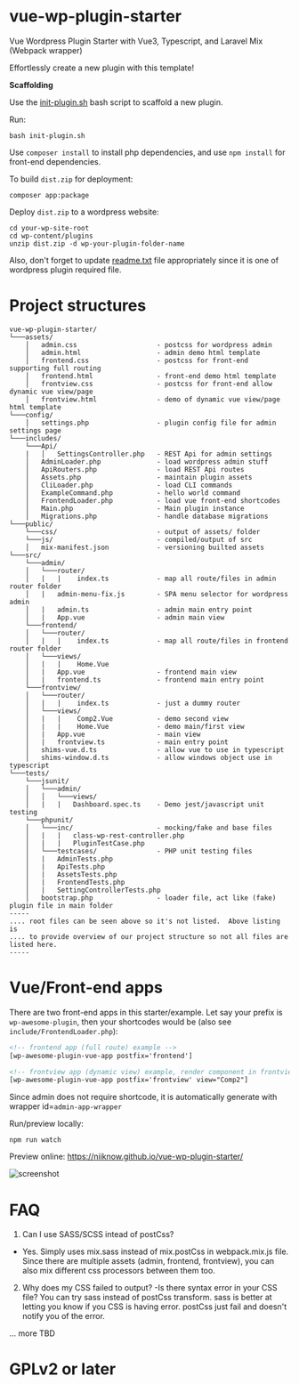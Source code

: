# vue-wp-plugin-starter
Vue Wordpress Plugin Starter with Vue3, Typescript, and Laravel Mix (Webpack wrapper)

Effortlessly create a new plugin with this template!

**Scaffolding**

Use the [init-plugin.sh](init-plugin.sh) bash script to scaffold a new plugin.

Run:
```shell
bash init-plugin.sh
```

Use `composer install` to install php dependencies, and use `npm install` for front-end dependencies.

To build `dist.zip` for deployment:
```shell
composer app:package
```

Deploy `dist.zip` to a wordpress website:
```shell
cd your-wp-site-root
cd wp-content/plugins
unzip dist.zip -d wp-your-plugin-folder-name
```

Also, don't forget to update [readme.txt](readme.txt) file appropriately since it is one of wordpress plugin required file.

# Project structures
```
vue-wp-plugin-starter/
└───assets/
    │   admin.css                    - postcss for wordpress admin
    │   admin.html                   - admin demo html template
    │   frontend.css                 - postcss for front-end supporting full routing
    │   frontend.html                - front-end demo html template
    │   frontview.css                - postcss for front-end allow dynamic vue view/page
    │   frontview.html               - demo of dynamic vue view/page html template
└───config/
    │   settings.php                 - plugin config file for admin settings page
└───includes/
    └───Api/
    |   │   SettingsController.php   - REST Api for admin settings
    │   AdminLoader.php              - load wordpress admin stuff
    │   ApiRouters.php               - load REST Api routes
    │   Assets.php                   - maintain plugin assets
    │   CliLoader.php                - load CLI commands
    │   ExampleCommand.php           - hello world command
    │   FrontendLoader.php           - load vue front-end shortcodes
    │   Main.php                     - Main plugin instance
    │   Migrations.php               - handle database migrations
└───public/
    └───css/                         - output of assets/ folder
    └───js/                          - compiled/output of src
    │   mix-manifest.json            - versioning builted assets
└───src/
    └───admin/
    │   └───router/
    │   |   |    index.ts            - map all route/files in admin router folder
    │   |   admin-menu-fix.js        - SPA menu selector for wordpress admin
    │   |   admin.ts                 - admin main entry point
    │   |   App.vue                  - admin main view
    └───frontend/
    │   └───router/
    │   |   |    index.ts            - map all route/files in frontend router folder
    │   └───views/
    │   |   |    Home.Vue
    │   |   App.vue                  - frontend main view
    │   |   frontend.ts              - frontend main entry point
    └───frontview/
    │   └───router/
    │   |   |    index.ts            - just a dummy router
    │   └───views/
    │   |   |    Comp2.Vue           - demo second view
    │   |   |    Home.Vue            - demo main/first view
    │   |   App.vue                  - main view
    │   |   frontview.ts             - main entry point
    │   shims-vue.d.ts               - allow vue to use in typescript
    │   shims-window.d.ts            - allow windows object use in typescript
└───tests/
    └───jsunit/
    │   └───admin/
    │   │   └───views/
    │   |   |   Dashboard.spec.ts    - Demo jest/javascript unit testing
    └───phpunit/
    │   └───inc/                     - mocking/fake and base files
    │   |   |   class-wp-rest-controller.php
    │   |   |   PluginTestCase.php
    │   └───testcases/               - PHP unit testing files
    │   |   AdminTests.php
    │   |   ApiTests.php
    │   |   AssetsTests.php
    │   |   FrontendTests.php
    │   |   SettingControllerTests.php
    │   bootstrap.php                - loader file, act like (fake) plugin file in main folder
-----
.... root files can be seen above so it's not listed.  Above listing is
.... to provide overview of our project structure so not all files are listed here.
-----
```

# Vue/Front-end apps
There are two front-end apps in this starter/example.  Let say your prefix is `wp-awesome-plugin`, then your shortcodes would be (also see `include/FrontendLoader.php`):

```html
<!-- frontend app (full route) example -->
[wp-awesome-plugin-vue-app postfix='frontend']

<!-- frontview app (dynamic view) example, render component in frontview/views/Comp2.vue folder -->
[wp-awesome-plugin-vue-app postfix='frontview' view="Comp2"]
```

Since admin does not require shortcode, it is automatically generate with wrapper id=`admin-app-wrapper`

Run/preview locally:
```shell
npm run watch
```

Preview online: https://niiknow.github.io/vue-wp-plugin-starter/

![screenshot](https://raw.githubusercontent.com/niiknow/vue-wp-plugin-starter/master/screenshot.gif?raw=true)

# FAQ
1.  Can I use SASS/SCSS intead of postCss?
- Yes.  Simply uses mix.sass instead of mix.postCss in webpack.mix.js file.  Since there are multiple assets (admin, frontend, frontview), you can also mix different css processors between them too.

2.  Why does my CSS failed to output?
-Is there syntax error in your CSS file?  You can try sass instead of postCss transform.  sass is better at letting you know if you CSS is having error.  postCss just fail and doesn't notify you of the error.

... more TBD

# GPLv2 or later
